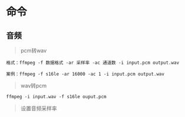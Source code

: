 # 命令

## 音频

> pcm转wav

```
格式：ffmpeg -f 数据格式 -ar 采样率 -ac 通道数 -i input.pcm output.wav

案例：ffmpeg -f s16le -ar 16000 -ac 1 -i input.pcm output.wav
```

> wav转pcm

```
ffmpeg -i input.wav -f s16le ouput.pcm
```

> 设置音频采样率

```

```

